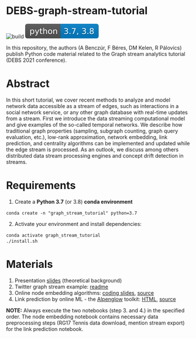 # DEBS-graph-stream-tutorial

![build](https://github.com/ferencberes/DEBS-graph-stream-tutorial/actions/workflows/main.yml/badge.svg)
![PyPI - Python Version](docs/pybadge.svg)

In this repository, the authors (A Benczúr, F Béres, DM Kelen, R Pálovics) publish Python code material related to the Graph stream analytics tutorial (DEBS 2021 conference).

# Abstract

In this short tutorial, we cover recent methods to analyze and model network data accessible as a stream of edges, such as interactions in a social network service, or any other graph database with real-time updates from a stream. First we introduce the data streaming computational model and give examples of the so-called temporal networks. We describe how traditional graph properties (sampling, subgraph counting, graph query evaluation, etc.), low-rank approximation, network embedding, link prediction, and centrality algorithms can be implemented and updated while the edge stream is processed. As an outlook, we discuss among others distributed data stream processing engines and concept drift detection in streams. 

# Requirements

1. Create a **Python 3.7** (or 3.8) **conda environment**

```
conda create -n "graph_stream_tutorial" python=3.7
```

2. Activate your environment and install dependencies:

```
conda activate graph_stream_tutorial
./install.sh
```

# Materials

1. Presentation [slides](docs/tutorial_slides.pdf) (theoretical background)
2. Twitter graph stream example: [readme](graph_stream/)
3. Online node embedding algorithms: [coding slides](http://info.ilab.sztaki.hu/~fberes/debs_tutorial/OnlineNodeEmbeddings.slides.html), [source](node_embedding/OnlineNodeEmbeddings.ipynb)
4. Link prediction by online ML - the [Alpenglow](https://github.com/rpalovics/Alpenglow) toolkit: [HTML](http://info.ilab.sztaki.hu/~fberes/debs_tutorial/alpenglow.html), [source](link_prediction/alpenglow.ipynb)

**NOTE:** Always execute the two notebooks (step 3. and 4.) in the specified order. The node embedding notebook contains necessary data preprocessing steps (RG17 Tennis data download, mention stream export) for the link prediction notebook.
